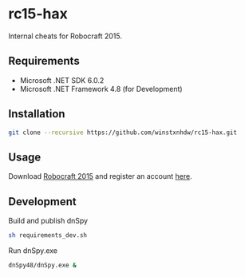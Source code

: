 # rc15-hax

Internal cheats for Robocraft 2015.

## Requirements

- Microsoft .NET SDK 6.0.2
- Microsoft .NET Framework 4.8 (for Development)

## Installation

```bash
git clone --recursive https://github.com/winstxnhdw/rc15-hax.git
```

## Usage

Download [Robocraft 2015](https://drive.google.com/file/d/1T3i7x2OC0GuELEWjSt_fuWAge-xAsZEi/view?usp=sharing) and register an account [here](https://phoenixsoftworks.net/register.html).

## Development

Build and publish dnSpy

```bash
sh requirements_dev.sh
```

Run dnSpy.exe

```bash
dnSpy48/dnSpy.exe &
```
